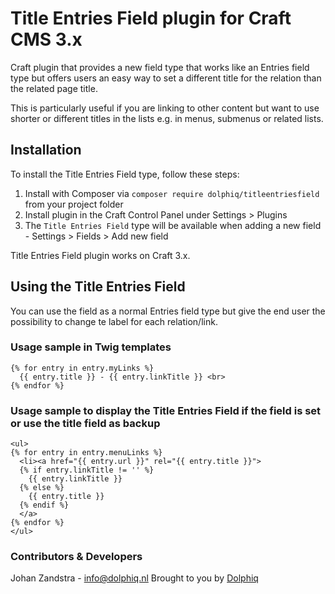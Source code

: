 # Title Entries Field plugin for Craft CMS 3.x

Craft plugin that provides a new field type that works like an Entries field type but offers users an easy way to set a different title for the relation than the related page title.

This is particularly useful if you are linking to other content but want to use shorter or different titles in the lists e.g. in menus, submenus or related lists.

## Installation

To install the Title Entries Field type, follow these steps:

1. Install with Composer via `composer require dolphiq/titleentriesfield` from your project folder
2. Install plugin in the Craft Control Panel under Settings > Plugins
3. The `Title Entries Field` type will be available when adding a new field - Settings > Fields > Add new field

Title Entries Field plugin works on Craft 3.x.

## Using the Title Entries Field

You can use the field as a normal Entries field type but give the end user the possibility to change te label for each relation/link.

### Usage sample in Twig templates
```
{% for entry in entry.myLinks %}
  {{ entry.title }} - {{ entry.linkTitle }} <br>
{% endfor %}
```

### Usage sample to display the Title Entries Field if the field is set or use the title field as backup
```
<ul>
{% for entry in entry.menuLinks %}
  <li><a href="{{ entry.url }}" rel="{{ entry.title }}">
  {% if entry.linkTitle != '' %}
    {{ entry.linkTitle }}
  {% else %}
    {{ entry.title }}
  {% endif %}
  </a>
{% endfor %}
</ul>
```

### Contributors & Developers
Johan Zandstra - info@dolphiq.nl
Brought to you by [Dolphiq](https://dolphiq.nl)
